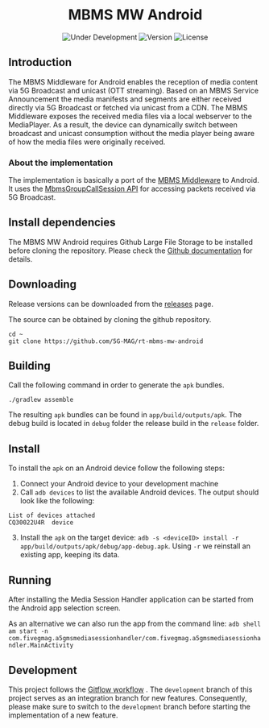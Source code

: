 <h1 align="center">MBMS MW Android</h1>
<p align="center">
  <img src="https://img.shields.io/badge/Status-Under_Development-yellow" alt="Under Development">
  <img src="https://img.shields.io/github/v/tag/5G-MAG/rt-mbms-mw-android?label=version" alt="Version">
  <img src="https://img.shields.io/badge/License-5G--MAG%20Public%20License%20(v1.0)-blue" alt="License">
</p>

## Introduction

The MBMS Middleware for Android enables the reception of media content via 5G Broadcast and
unicast (OTT streaming). Based on an MBMS Service Announcement the media manifests and segments are
either received directly via 5G Broadcast or fetched via unicast from a CDN. The MBMS Middleware
exposes the received media files via a local webserver to the MediaPlayer. As a result, the device
can dynamically switch between broadcast and unicast consumption without the media player being
aware of how the media files were originally received.

### About the implementation

The implementation is basically a port of
the [MBMS Middleware](https://github.com/5G-MAG/rt-mbms-mw) to Android. It uses
the [MbmsGroupCallSession API](https://developer.android.com/reference/android/telephony/MbmsGroupCallSession)
for accessing packets received via 5G Broadcast.

## Install dependencies

The MBMS MW Android requires Github Large File Storage to be installed before cloning the
repository. Please check
the [Github documentation](https://docs.github.com/en/repositories/working-with-files/managing-large-files/installing-git-large-file-storage)
for details.

## Downloading

Release versions can be downloaded from
the [releases](https://github.com/5G-MAG/rt-mbms-mw-android/releases) page.

The source can be obtained by cloning the github repository.

```
cd ~
git clone https://github.com/5G-MAG/rt-mbms-mw-android
```

## Building

Call the following command in order to generate the `apk` bundles.

````
./gradlew assemble
````

The resulting `apk` bundles can be found in `app/build/outputs/apk`. The debug build is located
in `debug` folder the release build in the `release` folder.

## Install

To install the `apk` on an Android device follow the following steps:

1. Connect your Android device to your development machine
2. Call `adb devices` to list the available Android devices. The output should look like the
   following:

````
List of devices attached
CQ30022U4R	device
````

3. Install the `apk` on the target
   device: `adb -s <deviceID> install -r app/build/outputs/apk/debug/app-debug.apk`. Using `-r`
   we reinstall an existing app, keeping its data.

## Running

After installing the Media Session Handler application can be started from the Android app selection
screen.

As an alternative we can also run the app from the command
line: `adb shell am start -n com.fivegmag.a5gmsmediasessionhandler/com.fivegmag.a5gmsmediasessionhandler.MainActivity `

## Development

This project follows
the [Gitflow workflow](https://www.atlassian.com/git/tutorials/comparing-workflows/gitflow-workflow)
. The `development`
branch of this project serves as an integration branch for new features. Consequently, please make
sure to switch to the `development`
branch before starting the implementation of a new feature. 
